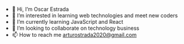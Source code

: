 - 👋 Hi, I’m Oscar Estrada
- 👀 I’m interested in learning web technologies and meet new coders
- 🌱 I’m currently learning JavaScript and React
- 💞️ I’m looking to collaborate on technology business
- 📫 How to reach me arturostrada2020@gmail.com

<!---
OscarStrada/OscarStrada is a ✨ special ✨ repository because its `README.md` (this file) appears on your GitHub profile.
You can click the Preview link to take a look at your changes.
--->
